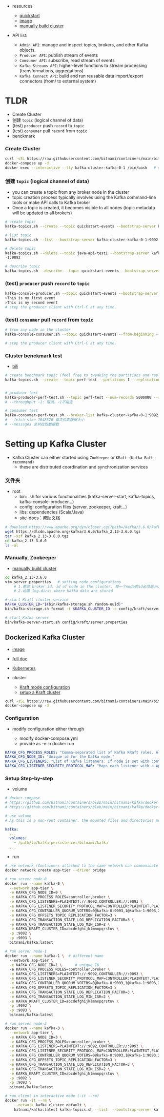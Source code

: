 - resources

  - [quickstart](https://kafka.apache.org/documentation/#quickstart)
  - [image](https://hub.docker.com/r/bitnami/kafka)
  - [manually build cluster](https://www.bilibili.com/video/BV19y4y1b7Uo?p=4)

- API list:
  - `Admin API`: manage and inspect topics, brokers, and other Kafka objects.
  - `Producer API`: publish stream of events
  - `Consumer API`: subscribe, read stream of events
  - `Kafka Streams API`: higher-level functions to stream processing (transformations, aggregations)
  - `Kafka Connect API`: build and run reusable data import/export connectors (from/ to external system)

# TLDR

- Create Cluster
- 创建 `topic` (logical channel of data)
- (test) `producer` push `record` to `topic`
- (test) `consumer` pull `record` from `topic`
- benckmark

### Create Cluster

```bash
curl -sSL https://raw.githubusercontent.com/bitnami/containers/main/bitnami/kafka/docker-compose-cluster.yml > ~/kafka-cluster/docker-compose.yml
docker-compose up -d
docker exec --interactive --tty kafka-cluster-kafka-0-1 /bin/bash   # start interactive in node-0
```

### 创建 `topic` (logical channel of data)

- you can create a topic from any broker node in the cluster
- topic creation process typically involves using the Kafka command-line tools or make API calls to Kafka broker
- Once a topic is created, it becomes visible to all nodes (topic metadata will be updated to all brokers)

```bash
# create topic
kafka-topics.sh --create --topic quickstart-events --bootstrap-server kafka-cluster-kafka-0-1:9092

# list topic
kafka-topics.sh --list --bootstrap-server kafka-cluster-kafka-0-1:9092

# delete topic
kafka-topics.sh --delete --topic java-api-test1 --bootstrap-server kafka-cluster-kafka-0
-1:9092

# describe topic
kafka-topics.sh --describe --topic quickstart-events --bootstrap-server kafka-cluster-kafka-0-1:9092
```

### (test) `producer` push `record` to `topic`

```bash
kafka-console-producer.sh --topic quickstart-events --bootstrap-server kafka-cluster-kafka-0-1:9092
>This is my first event
>This is my second event
# stop the producer client with Ctrl-C at any time.
```

### (test) `consumer` pull `record` from `topic`

```bash
# from any node in the cluster
kafka-console-consumer.sh --topic quickstart-events --from-beginning --bootstrap-server kafka-cluster-kafka-0-1:9092

# stop the producer client with Ctrl-C at any time.
```

### Cluster benckmark test

- [bili](https://www.bilibili.com/video/BV19y4y1b7Uo?p=6&vd_source=c2cab8b68e17f7406c35e588a940b4ae)

```bash
# create benchmark topic (feel free to tweaking the partitions and replication)
kafka-topics.sh --create --topic perf-test --partitions 1 --replication-factor 1 --bootstrap-server kafka-cluster-kafka-0-1:9092


# producer test
kafka-producer-perf-test.sh --topic perf-test --num-records 5000000 --record-size 1024 --throughput -1 --producer-props bootstrap.servers=kafka-cluster-kafka-0-1:9092,kafka-cluster-kafka-1-1:9092,kafka-cluster-kafka-2-1:9092 acks=1
# --throughput -1: 限流，-1不指定

# consumer test
kafka-consumer-perf-test.sh --broker-list kafka-cluster-kafka-0-1:9092,kafka-cluster-kafka-1-1:9092,kafka-cluster-kafka-2-1:9092 --topic perf-test --messages 5000000 --fetch-size 1048576
# --fetch-size 1048576 每次拉取数据大小
# --messages 总共拉取数据数

```

# Setting up Kafka Cluster

- Kafka Cluster can either started using `ZooKeeper` or `KRaft (Kafka Raft, recommend)`
  - these are distributed coordination and synchronization services

### 文件夹

- root
  - bin: .sh for various functionalities (kafka-server-start, kafka-topics, kafka-console-producer...)
  - config: configuration files (server, zookeeper, kraft...)
  - libs: dependencies (Scala/Java)
  - site-docs：帮助文档

```bash
# download https://www.apache.org/dyn/closer.cgi?path=/kafka/3.6.0/kafka_2.13-3.6.0.tgz
wget https://dlcdn.apache.org/kafka/3.6.0/kafka_2.13-3.6.0.tgz
tar -xzf kafka_2.13-3.6.0.tgz
cd kafka_2.13-3.6.0
ls -al
```

### Manually, Zookeeper

- [manually build cluster](https://www.bilibili.com/video/BV19y4y1b7Uo?p=4)

```bash
cd kafka_2.13-3.6.0
vim server.properties   # setting node configurations
    # 1.更改 broker.id: id of node in the cluster. 每一个node的id必须是unique！
    # 2.设置 log.dirs: where kafka data are stored

# start Kraft cluster service
KAFKA_CLUSTER_ID="$(bin/kafka-storage.sh random-uuid)"
bin/kafka-storage.sh format -t $KAFKA_CLUSTER_ID -c config/kraft/server.properties

# start Kafka server
bin/kafka-server-start.sh config/kraft/server.properties
```

## Dockerized Kafka Cluster

- [image](https://hub.docker.com/r/bitnami/kafka)
- [full doc](https://github.com/bitnami/containers/blob/main/bitnami/kafka/README.md)
- [Kubernetes](https://github.com/bitnami/charts/tree/main/bitnami/kafka)

- cluster
  - [Kraft mode configuration](https://github.com/bitnami/containers/blob/main/bitnami/kafka/README.md#apache-kafka-kraft-mode-configuration)
  - [setup a Kraft cluster](https://github.com/bitnami/containers/blob/main/bitnami/kafka/README.md#setting-up-a-apache-kafka-cluster)

```bash
curl -sSL https://raw.githubusercontent.com/bitnami/containers/main/bitnami/kafka/docker-compose-cluster.yml > docker-compose.yml
docker-compose up -d
```

### Configuration

- modify configuration either through

  - modify docker-compose.yml
  - provide as -e in docker run

```yml
KAFKA_CFG_PROCESS_ROLES: "Comma-separated list of Kafka KRaft roles. Allowed values: controller,broker, controller, broker."
KAFKA_CFG_NODE_ID: "Unique id for the Kafka node."
KAFKA_CFG_LISTENERS: "List of Kafka listeners. If node is set with controller role, the listener CONTROLLER must be included."
KAFKA_CFG_LISTENER_SECURITY_PROTOCOL_MAP: "Maps each listener with a Apache Kafka security protocol. If node is set with controller role, this setting is in order to assign a security protocol for the CONTROLLER LISTENER. E.g.: PLAINTEXT:PLAINTEXT,CONTROLLER:PLAINTEXT." # "In order to configure controllers communications without authentication, you should provide CONTROLLER:PLAINTEXT
```

### Setup Step-by-step

- volume

```yml
# docker-compose
# https://github.com/bitnami/containers/blob/main/bitnami/kafka/docker-compose.yml
# https://github.com/bitnami/containers/blob/main/bitnami/kafka/docker-compose-cluster.yml

# use volume
# As this is a non-root container, the mounted files and directories must have the proper permissions for the UID 1001.

kafka:
  ...
  volumes:
    - /path/to/kafka-persistence:/bitnami/kafka
  ...
```

- run

```bash
# use network (Containers attached to the same network can communicate with each other using the container name as the hostname.)
docker network create app-tier --driver bridge

# run server node-0
docker run --name kafka-0 \
  --network app-tier \
  -e KAFKA_CFG_NODE_ID=0 \
  -e KAFKA_CFG_PROCESS_ROLES=controller,broker \
  -e KAFKA_CFG_LISTENERS=PLAINTEXT://:9092,CONTROLLER://:9093 \
  -e KAFKA_CFG_LISTENER_SECURITY_PROTOCOL_MAP=CONTROLLER:PLAINTEXT,PLAINTEXT:PLAINTEXT \
  -e KAFKA_CFG_CONTROLLER_QUORUM_VOTERS=0@kafka-0:9093,1@kafka-1:9093,2@kafka-2:9093 \
  -e KAFKA_CFG_OFFSETS_TOPIC_REPLICATION_FACTOR=3 \
  -e KAFKA_CFG_TRANSACTION_STATE_LOG_REPLICATION_FACTOR=3 \
  -e KAFKA_CFG_TRANSACTION_STATE_LOG_MIN_ISR=2 \
  -e KAFKA_KRAFT_CLUSTER_ID=abcdefghijklmnopqrstuv \
  -p :9092 \
  -p :9093 \
  bitnami/kafka:latest

# run server node-1
docker run --name kafka-1 \  # different name
  --network app-tier \
  -e KAFKA_CFG_NODE_ID=1 \      # unique ID
  -e KAFKA_CFG_PROCESS_ROLES=controller,broker \
  -e KAFKA_CFG_LISTENERS=PLAINTEXT://:9092,CONTROLLER://:9093 \
  -e KAFKA_CFG_LISTENER_SECURITY_PROTOCOL_MAP=CONTROLLER:PLAINTEXT,PLAINTEXT:PLAINTEXT \
  -e KAFKA_CFG_CONTROLLER_QUORUM_VOTERS=0@kafka-0:9093,1@kafka-1:9093,2@kafka-2:9093 \
  -e KAFKA_CFG_OFFSETS_TOPIC_REPLICATION_FACTOR=3 \
  -e KAFKA_CFG_TRANSACTION_STATE_LOG_REPLICATION_FACTOR=3 \
  -e KAFKA_CFG_TRANSACTION_STATE_LOG_MIN_ISR=2 \
  -e KAFKA_KRAFT_CLUSTER_ID=abcdefghijklmnopqrstuv \
  -p :9092 \
  -p :9093 \
  bitnami/kafka:latest

# run server node-3
docker run --name kafka-3 \
  --network app-tier \
  -e KAFKA_CFG_NODE_ID=3 \
  -e KAFKA_CFG_PROCESS_ROLES=controller,broker \
  -e KAFKA_CFG_LISTENERS=PLAINTEXT://:9092,CONTROLLER://:9093 \
  -e KAFKA_CFG_LISTENER_SECURITY_PROTOCOL_MAP=CONTROLLER:PLAINTEXT,PLAINTEXT:PLAINTEXT \
  -e KAFKA_CFG_CONTROLLER_QUORUM_VOTERS=0@kafka-0:9093,1@kafka-1:9093,2@kafka-2:9093 \
  -e KAFKA_CFG_OFFSETS_TOPIC_REPLICATION_FACTOR=3 \
  -e KAFKA_CFG_TRANSACTION_STATE_LOG_REPLICATION_FACTOR=3 \
  -e KAFKA_CFG_TRANSACTION_STATE_LOG_MIN_ISR=2 \
  -e KAFKA_KRAFT_CLUSTER_ID=abcdefghijklmnopqrstuv \
  -p :9092 \
  -p :9093 \
  bitnami/kafka:latest

# run client in interactive mode (-it --rm)
docker run -it --rm \
    --network kafka_cluster_default \
    bitnami/kafka:latest kafka-topics.sh --list  --bootstrap-server kafka-cluster-kafka-0-1:9092
```
